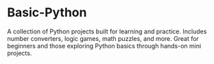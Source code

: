 # Basic-Python
A collection of Python projects built for learning and practice. Includes number converters, logic games, math puzzles, and more. Great for beginners and those exploring Python basics through hands-on mini projects.
